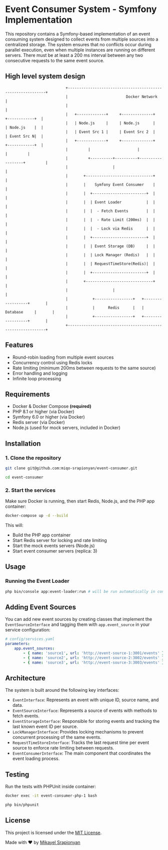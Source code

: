 # Event Consumer System - Symfony Implementation

This repository contains a Symfony-based implementation of an event consuming system designed to collect events from multiple sources into a centralized storage. The system ensures that no conflicts occur during parallel execution, even when multiple instances are running on different servers. There must be at least a 200 ms interval between any two consecutive requests to the same event source.

## High level system design
```
                           +------------------------------------------------------------+
                           |                          Docker Network                    |
                           |                                                            |
                           |   +-------------+     +--------------+     +------------+  |
                           |   | Node.js     |     | Node.js      |     | Node.js    |  |
                           |   | Event Src 1 |     | Event Src 2  |     | Event Src N|  |
                           |   +-------------+     +--------------+     +------------+  |
                           |         |                     |                  |         |
                           |         +----------+----------+------------------+         |
                           |                    |                                       |
                           |       +------------------------------+                     |
                           |       |    Symfony Event Consumer    |                     |
                           |       |  +------------------------+  |                     |
                           |       |  | Event Loader           |  |                     |
                           |       |  |  - Fetch Events        |  |                     |
                           |       |  |  - Rate Limit (200ms)  |  |                     |
                           |       |  |  - Lock via Redis      |  |                     |
                           |       |  +------------------------+  |                     |
                           |       |  | Event Storage (DB)     |  |                     |
                           |       |  | Lock Manager (Redis)   |  |                     |
                           |       |  | RequestTimeStore(Redis)|  |                     |
                           |       |  +------------------------+  |                     |
                           |       +------------------------------+                     |
                           |                    |                                       |
                           |           +-----------------+   +------------------+       |
                           |           |      Redis      |   |     Database     |       |
                           |           +-----------------+   +------------------+       |
                           +------------------------------------------------------------+

```

## Features

- Round-robin loading from multiple event sources
- Concurrency control using Redis locks
- Rate limiting (minimum 200ms between requests to the same source)
- Error handling and logging
- Infinite loop processing

## Requirements

- Docker & Docker Compose **(required)**
- PHP 8.1 or higher (via Docker)
- Symfony 6.0 or higher (via Docker)
- Redis server (via Docker)
- Node.js (used for mock servers, included in Docker)

## Installation

### 1. Clone the repository 
```bash
git clone git@github.com:miqo-srapionyan/event-consumer.git
```
```bash
cd event-consumer
```
### 2. Start the services
Make sure Docker is running, then start Redis, Node.js, and the PHP app container:

```bash
docker-compose up -d --build
```
This will:

- Build the PHP app container
- Start Redis server for locking and rate limiting
- Start the mock events servers (Node.js)
- Start event consumer servers (replica: 3)

## Usage

### Running the Event Loader

```bash
php bin/console app:event-loader:run # will be run automatically in container
```

## Adding Event Sources

You can add new event sources by creating classes that implement the `EventSourceInterface` and tagging them with `app.event_source` in your service configuration:

```yaml
# config/services.yaml
parameters:
    app.event_sources:
        - { name: 'source1', url: 'http://event-source-1:3001/events' }
        - { name: 'source2', url: 'http://event-source-2:3002/events' }
        - { name: 'source3', url: 'http://event-source-3:3003/events' }
```

## Architecture

The system is built around the following key interfaces:

- `EventInterface`: Represents an event with unique ID, source name, and data.
- `EventSourceInterface`: Represents a source of events with methods to fetch events.
- `EventStorageInterface`: Responsible for storing events and tracking the last known event ID per source.
- `LockManagerInterface`: Provides locking mechanisms to prevent concurrent processing of the same events.
- `RequestTimeStoreInterface`: Tracks the last request time per event source to enforce rate limiting between requests.
- `EventConsumerInterface`: The main component that coordinates the event loading process.

## Testing

Run the tests with PHPUnit inside container:

```bash
docker exec -it event-consumer-php-1 bash
```
```bash
php bin/phpunit
```
## License

This project is licensed under the [MIT License](LICENSE).

Made with ❤️ by [Mikayel Srapionyan](https://github.com/miqo-srapionyan)
